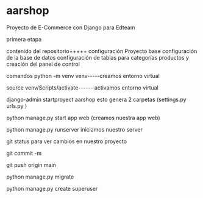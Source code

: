 # aarshop


Proyecto de E-Commerce con Django para Edteam

primera etapa 

contenido del repositorio+++++
configuración Proyecto base 
configuración de la base de datos
configuración de tablas  para categorías 
productos y creación del panel de control

comandos 
python -m venv venv-----creamos entorno virtual

source venv/Scripts/activate------  activamos entorno virtual

django-admin startproyect aarshop esto genera 2 carpetas (settings.py  urls.py )

python manage.py start app web    (creamos nuestra app web)

python manage.py runserver  iniciamos nuestro server 

git status para ver cambios en nuestro proyecto 

git commit -m 

git push origin main

python manage.py migrate

python manage.py create superuser
